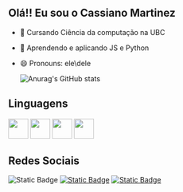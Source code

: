 ## Olá!! Eu sou o Cassiano Martinez
- 👀 Cursando Ciência da computação na UBC
- 🌱 Aprendendo e aplicando JS e Python
- 😄 Pronouns: ele\dele


  ![Anurag's GitHub stats](https://github-readme-stats.vercel.app/api?username=CXM-creator&show_icons=true&theme=radical)

## Linguagens
<div>
  <img src="https://cdn.jsdelivr.net/gh/devicons/devicon@latest/icons/html5/html5-original.svg" width=40px />
  <img src="https://cdn.jsdelivr.net/gh/devicons/devicon@latest/icons/css3/css3-original.svg" width=40px />
  <img src="https://cdn.jsdelivr.net/gh/devicons/devicon@latest/icons/javascript/javascript-original.svg" width=40px />        
  <img src="https://cdn.jsdelivr.net/gh/devicons/devicon@latest/icons/python/python-original.svg" width=40px />     
</div>


## Redes Sociais
<div>
  <img alt="Static Badge" src="https://img.shields.io/badge/-brightgreen?style=social&logo=gmail&logoColor=blue&logoSize=auto&label=Gmail&labelColor=abcdef&color=fedcba&cacheSeconds=3600">
  <a href="https://www.instagram.com/cassiano0_0/">  <img alt="Static Badge" src="https://img.shields.io/badge/-brightgreen?style=social&logo=Instagram&logoColor=orange&logoSize=auto&label=instagram&labelColor=abcdef&color=fedcba&cacheSeconds=3600"></a>
  <a href="https://www.facebook.com/cassiano.xaviermartinez/?locale=pt_BR"><img alt="Static Badge" src="https://img.shields.io/badge/-brightgreen?logo=Facebook&label=Facebook&labelColor=blue&color=blue"></a>
</div>






<!---
CXM-Creator/CXM-Creator is a ✨ special ✨ repository because its `README.md` (this file) appears on your GitHub profile.
You can click the Preview link to take a look at your changes.
--->
